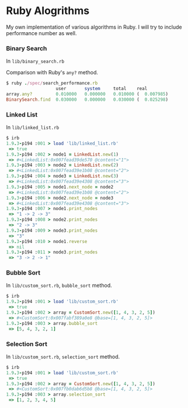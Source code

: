 # Ruby Alogrithms

My own implementation of various algorithms in Ruby. I will try to include performance number as well.

### Binary Search

In `lib/binary_search.rb`

Comparison with Ruby's `any?` method.

```ruby
$ ruby ./spec/search_performance.rb
                   user       system     total    real
array.any?         0.010000   0.000000   0.010000 (  0.007985)
BinarySearch.find  0.030000   0.000000   0.030000 (  0.025298)
```
### Linked List

In `lib/linked_list.rb`

```ruby
$ irb
1.9.3-p194 :001 > load 'lib/linked_list.rb'
 => true
1.9.3-p194 :002 > node1 = LinkedList.new(1)
 => #<LinkedList:0x007fead39de570 @content="1">
1.9.3-p194 :003 > node2 = LinkedList.new(2)
 => #<LinkedList:0x007fead39e1b08 @content="2">
1.9.3-p194 :004 > node3 = LinkedList.new(3)
 => #<LinkedList:0x007fead39e4308 @content="3">
1.9.3-p194 :005 > node1.next_node = node2
 => #<LinkedList:0x007fead39e1b08 @content="2">
1.9.3-p194 :006 > node2.next_node = node3
 => #<LinkedList:0x007fead39e4308 @content="3">
1.9.3-p194 :007 > node1.print_nodes
 => "1 -> 2 -> 3"
1.9.3-p194 :008 > node2.print_nodes
 => "2 -> 3"
1.9.3-p194 :009 > node3.print_nodes
 => "3"
1.9.3-p194 :010 > node1.reverse
 => nil
1.9.3-p194 :011 > node3.print_nodes
 => "3 -> 2 -> 1"
```

### Bubble Sort

In `lib/custom_sort.rb`, `bubble_sort` method.

```ruby
$ irb
1.9.3-p194 :001 > load 'lib/custom_sort.rb'
 => true
1.9.3-p194 :002 > array = CustomSort.new([1, 4, 3, 2, 5])
 => #<CustomSort:0x007fabf389a0e8 @base=[1, 4, 3, 2, 5]>
1.9.3-p194 :003 > array.bubble_sort
 => [5, 4, 3, 2, 1]
```

### Selection Sort

In `lib/custom_sort.rb`, `selection_sort` method.

```ruby
$ irb
1.9.3-p194 :001 > load 'lib/custom_sort.rb'
 => true
1.9.3-p194 :002 > array = CustomSort.new([1, 4, 3, 2, 5])
 => #<CustomSort:0x007fb0dab6d5b8 @base=[1, 4, 3, 2, 5]>
1.9.3-p194 :003 > array.selection_sort
 => [1, 2, 3, 4, 5]
```
